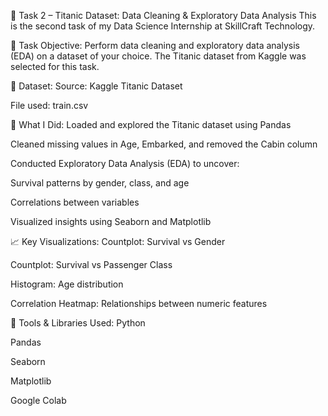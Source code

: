 🚢 Task 2 – Titanic Dataset: Data Cleaning & Exploratory Data Analysis
This is the second task of my Data Science Internship at SkillCraft Technology.

🔹 Task Objective:
Perform data cleaning and exploratory data analysis (EDA) on a dataset of your choice.
The Titanic dataset from Kaggle was selected for this task.

📁 Dataset:
Source: Kaggle Titanic Dataset

File used: train.csv

📌 What I Did:
Loaded and explored the Titanic dataset using Pandas

Cleaned missing values in Age, Embarked, and removed the Cabin column

Conducted Exploratory Data Analysis (EDA) to uncover:

Survival patterns by gender, class, and age

Correlations between variables

Visualized insights using Seaborn and Matplotlib

📈 Key Visualizations:
Countplot: Survival vs Gender

Countplot: Survival vs Passenger Class

Histogram: Age distribution

Correlation Heatmap: Relationships between numeric features

🧰 Tools & Libraries Used:
Python

Pandas

Seaborn

Matplotlib

Google Colab
